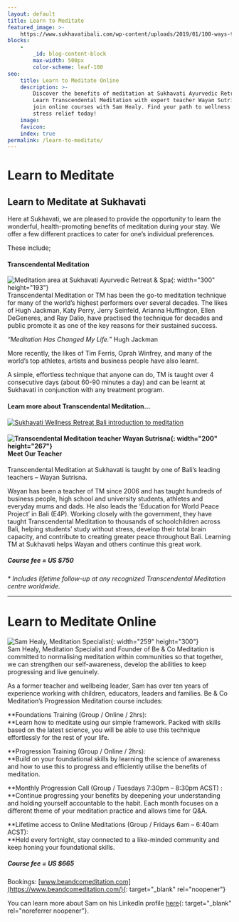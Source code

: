 ```yaml
---
layout: default
title: Learn to Meditate
featured_image: >-
    https://www.sukhavatibali.com/wp-content/uploads/2019/01/100-ways-to-be-healthy-1462836494-medium.jpg
blocks:
    -
        _id: blog-content-block
        max-width: 500px
        color-scheme: leaf-100
seo:
    title: Learn to Meditate Online
    description: >-
        Discover the benefits of meditation at Sukhavati Ayurvedic Retreat.
        Learn Transcendental Meditation with expert teacher Wayan Sutrisna or
        join online courses with Sam Healy. Find your path to wellness and
        stress relief today!
    image:
    favicon:
    index: true
permalink: /learn-to-meditate/
---
```

# Learn to Meditate

## Learn to Meditate at Sukhavati

Here at Sukhavati, we are pleased to provide the opportunity to learn the wonderful, health-promoting benefits of meditation during your stay. We offer a few different practices to cater for one’s individual preferences.

These include;

#### Transcendental Meditation

![Meditation area at Sukhavati Ayurvedic Retreat &amp; Spa](https://www.sukhavatibali.com/wp-content/uploads/2019/03/veda-wellness-1-1472098572-medium-300x193.png){: width="300" height="193"}<br>Transcendental Meditation or TM has been the go-to meditation technique for many of the world’s highest performers over several decades. The likes of Hugh Jackman, Katy Perry, Jerry Seinfeld, Arianna Huffington, Ellen DeGeneres, and Ray Dalio, have practised the technique for decades and public promote it as one of the key reasons for their sustained success.

*“Meditation Has Changed My Life.*” Hugh Jackman

More recently, the likes of Tim Ferris, Oprah Winfrey, and many of the world’s top athletes, artists and business people have also learnt.

A simple, effortless technique that anyone can do, TM is taught over 4 consecutive days (about 60-90 minutes a day) and can be learnt at Sukhavati in conjunction with any treatment program.

#### Learn more about Transcendental Meditation…

[![Sukhavati Wellness Retreat Bali introduction to meditation](https://img.youtube.com/vi/uP2gLEDl7jI/sddefault.jpg)](https://www.youtube.com/embed/uP2gLEDl7jI&amp;t=1s;autoplay=0?autoplay=1&amp;rel=0&amp;showinfo=0 "Play")

#### ![Transcendental Meditation teacher Wayan Sutrisna](https://www.sukhavatibali.com/wp-content/uploads/2019/04/Wayan.jpg){: width="200" height="267"}<br>Meet Our Teacher

Transcendental Meditation at Sukhavati is taught by one of Bali’s leading teachers – Wayan Sutrisna.

Wayan has been a teacher of TM since 2006 and has taught hundreds of business people, high school and university students, athletes and everyday mums and dads. He also leads the ‘Education for World Peace Project’ in Bali (E4P). Working closely with the government, they have taught Transcendental Meditation to thousands of schoolchildren across Bali, helping students’ study without stress, develop their total brain capacity, and contribute to creating greater peace throughout Bali. Learning TM at Sukhavati helps Wayan and others continue this great work.

##### Course fee = US $750

*\* Includes lifetime follow-up at any recognized Transcendental Meditation centre worldwide.*

---

# **Learn to Meditate Online**

![Sam Healy, Meditation Specialist](https://www.sukhavatibali.com/wp-content/uploads/2019/04/sam-259x300.jpg){: width="259" height="300"}<br>Sam Healy, Meditation Specialist and Founder of Be & Co Meditation is committed to normalising meditation within communities so that together, we can strengthen our self-awareness, develop the abilities to keep progressing and live genuinely.

As a former teacher and wellbeing leader, Sam has over ten years of experience working with children, educators, leaders and families. Be & Co Meditation’s Progression Meditation course includes:

**Foundations Training (Group / Online / 2hrs):<br>**Learn how to meditate using our simple framework. Packed with skills based on the latest science, you will be able to use this technique effortlessly for the rest of your life.

**Progression Training (Group / Online / 2hrs):<br>**Build on your foundational skills by learning the science of awareness and how to use this to progress and efficiently utilise the benefits of meditation.

**Monthly Progression Call (Group / Tuesdays 7:30pm – 8:30pm ACST) :<br>**Continue progressing your benefits by deepening your understanding and holding yourself accountable to the habit. Each month focuses on a different theme of your meditation practice and allows time for Q&A.

**Lifetime access to Online Meditations (Group / Fridays 6am – 6:40am ACST):<br>**Held every fortnight, stay connected to a like-minded community and keep honing your foundational skills.

##### Course fee = US $665

Bookings: [www.beandcomeditation.com](https://www.beandcomeditation.com/){: target="_blank" rel="noopener"}

You can learn more about Sam on his LinkedIn profile [here](https://www.linkedin.com/in/sam-healy-89aa4322a/){: target="_blank" rel="noreferrer noopener"}.